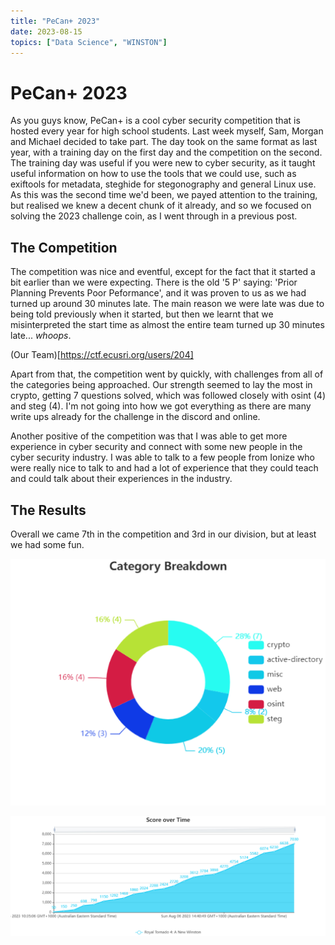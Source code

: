 ```yaml
---
title: "PeCan+ 2023"
date: 2023-08-15
topics: ["Data Science", "WINSTON"]
---
```


# PeCan+ 2023
As you guys know, PeCan+ is a cool cyber security competition that is hosted every year for high school students. Last week myself, Sam, Morgan and Michael decided to take part. The day took on the same format as last year, with a training day on the first day and the competition on the second. The training day was useful if you were new to cyber security, as it taught useful information on how to use the tools that we could use, such as exiftools for metadata, steghide for stegonography and general Linux use. As this was the second time we'd been, we payed attention to the training, but realised we knew a decent chunk of it already, and so we focused on solving the 2023 challenge coin, as I went through in a previous post.

## The Competition
The competition was nice and eventful, except for the fact that it started a bit earlier than we were expecting. There is the old '5 P' saying: 'Prior Planning Prevents Poor Peformance', and it was proven to us as we had turned up around 30 minutes late. The main reason we were late was due to being told previously when it started, but then we learnt that we misinterpreted the start time as almost the entire team turned up 30 minutes late... *whoops*.

(Our Team)[https://ctf.ecusri.org/users/204]

Apart from that, the competition went by quickly, with challenges from all of the categories being approached. Our strength seemed to lay the most in crypto, getting 7 questions solved, which was followed closely with osint (4) and steg (4). I'm not going into how we got everything as there are many write ups already for the challenge in the discord and online. 

Another positive of the competition was that I was able to get more experience in cyber security and connect with some new people in the cyber security industry. I was able to talk to a few people from Ionize who were really nice to talk to and had a lot of experience that they could teach and could talk about their experiences in the industry.

## The Results

Overall we came 7th in the competition and 3rd in our division, but at least we had some fun.

![Category Breakdown](./category_breakdown.png)

![Score over Time](./score_over_time.png)
